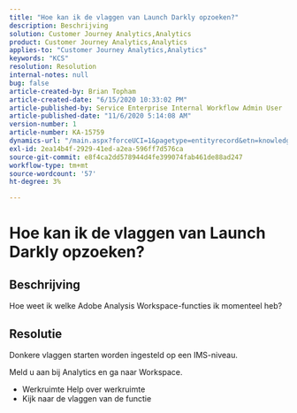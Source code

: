 ```yaml
---
title: "Hoe kan ik de vlaggen van Launch Darkly opzoeken?"
description: Beschrijving
solution: Customer Journey Analytics,Analytics
product: Customer Journey Analytics,Analytics
applies-to: "Customer Journey Analytics,Analytics"
keywords: "KCS"
resolution: Resolution
internal-notes: null
bug: false
article-created-by: Brian Topham
article-created-date: "6/15/2020 10:33:02 PM"
article-published-by: Service Enterprise Internal Workflow Admin User
article-published-date: "11/6/2020 5:14:08 AM"
version-number: 1
article-number: KA-15759
dynamics-url: "/main.aspx?forceUCI=1&pagetype=entityrecord&etn=knowledgearticle&id=2c0b4e2b-58af-ea11-a812-000d3a303484"
exl-id: 2ea14b4f-2929-41ed-a2ea-596ff7d576ca
source-git-commit: e8f4ca2dd578944d4fe399074fab461de88ad247
workflow-type: tm+mt
source-wordcount: '57'
ht-degree: 3%

---
```


# Hoe kan ik de vlaggen van Launch Darkly opzoeken?

## Beschrijving

Hoe weet ik welke Adobe Analysis Workspace-functies ik momenteel heb? 

## Resolutie

Donkere vlaggen starten worden ingesteld op een IMS-niveau.

Meld u aan bij Analytics en ga naar Workspace.

* Werkruimte Help over werkruimte
* Kijk naar de vlaggen van de functie
